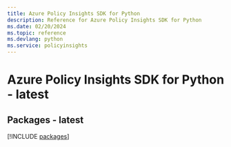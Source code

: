```yaml
---
title: Azure Policy Insights SDK for Python
description: Reference for Azure Policy Insights SDK for Python
ms.date: 02/20/2024
ms.topic: reference
ms.devlang: python
ms.service: policyinsights
---
```

# Azure Policy Insights SDK for Python - latest
## Packages - latest
[!INCLUDE [packages](policy-insights-index.md)]